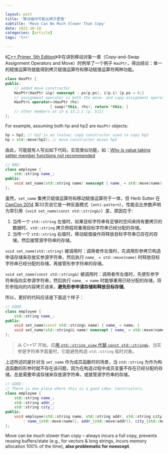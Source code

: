 ```yaml
---

layout: post
title: '移动操作可能比拷贝更慢'
subtitle: 'Move Can Be Much Slower Than Copy'
date: 2022-10-18
categories: [article]
tags: 'C++' 

---
```


《[C++ Primer, 5th Edition](https://zhjwpku.com/assets/pdf/books/C++.Primer.5th.Edition_2013.pdf)》中在讲到移动对象一章（Copy-and-Swap Assignment Operators and Move）时例举了一个例子 `HasPtr`，得出结论：单一的赋值运算符就能得到拷贝赋值运算符和移动赋值运算符两种功能。

```.cpp
class HasPtr {
public:
    // added move constructor
    HasPtr(HasPtr &&p) noexcept : ps(p.ps), i(p.i) {p.ps = 0;}
    // assignment operator is both the move- and copy-assignment operator
    HasPtr& operator=(HasPtr rhs)
                    { swap(*this, rhs); return *this; }
    // other members as in § 13.2.1 (p. 511)
};
```

For example, assuming both hp and hp2 are `HasPtr` objects:

```.cpp
hp = hp2; // hp2 is an lvalue; copy constructor used to copy hp2
hp = std::move(hp2); // move constructor moves hp2
```

由此，可能就有人写出如下代码，实现类似功能，如：[Why is value taking setter member functions not recommended](https://stackoverflow.com/questions/26261007/why-is-value-taking-setter-member-functions-not-recommended-in-herb-sutters-cpp)

```.cpp
// BAD:
class employee {
    std::string name_;
public:
    void set_name(std::string name) noexcept { name_ = std::move(name); }
};
```

虽然，`set_name` 集拷贝赋值运算符和移动赋值运算符于一体，但 Herb Sutter 在 [CppCon 2014](https://github.com/CppCon/CppCon2014/blob/7b15ec44ac01de0ff3e65a7194b84aca2d4e2366/Presentations/Back%20to%20the%20Basics!%20Essentials%20of%20Modern%20C++%20Style/Back%20to%20the%20Basics!%20Essentials%20of%20Modern%20C++%20Style%20-%20Herb%20Sutter%20-%20CppCon%202014.pdf) 第32页说它是一种反面模式（`anti-pattern`），性能会比参数声明为常引用（`void set_name(const std::string&)`）差，原因在于:

1. 当传一个 `std::string` 左值时，如果目标字符串有足够的空间来持有要拷贝的数据时，`std::string` 拷贝例程将重用目标字符串已经分配的存储。
2. 当传一个 `std::string` 右值时，移动赋值操作将释放目标字符串已存在的存储，然后接管源字符串的存储。

`void set_name(std::string)` 被调用时：调用者传左值时，先调用形参拷贝构造申请存储来存放实参源字符串，然后执行 `name_ = std::move(name)` 时释放目标字符串已经分配的存储，再接管形参字符串的存储。

`void set_name(const std::string&)` 被调用时：调用者传左值时，先使形参字符串指向实参源字符串，然后执行 `name_ = name` 时能够重用已经分配的存储，将形参指向的内容拷贝进来，**避免形参申请存储和释放目标存储**。

所以，更好的代码应该是下面这个样子：

```.cpp
// GOOD:
class employee {
    std::string name_;
public:
    void set_name(const std::string& name) { name_ = name; }
    void set_name(std::string&& name) noexcept { name_ = std::move(name); }
};
```
> 从 C++17 开始，应[用 `std::string_view` 代替 `const std::string&`](https://www.open-std.org/jtc1/sc22/wg21/docs/papers/2017/p0506r2.pdf)，当实参是字符串字面量时，它能避免构造 `std::string` 临时对象。

上述所述的是针对当 `set_name` 作为成员函数时的场景，当 `std::string` 为作为构造函数的形参时就不存在该问题，因为在构造过程中成员变量不存在已经分配的存储，总是需要申请存储来存放源字符串，或接管源字符串的存储。

```.cpp
// GOOD：
// There is one place where this is a good idea: Constructors.
class employee {
    std::string name_;
    std::string addr_;
    std::string city_;
public:
    void employee(std::string name, std::string addr, std::string city)
        : name_{std::move(name)}, addr_{std::move(addr)}, city_{std::move(city)} {}
};
```

Move can be much slower than copy – always incurs a full copy, prevents reusing
buffers/state (e.g., for vectors & long strings, incurs memory allocation 100% of the time), **also problematic for noexcept**.

